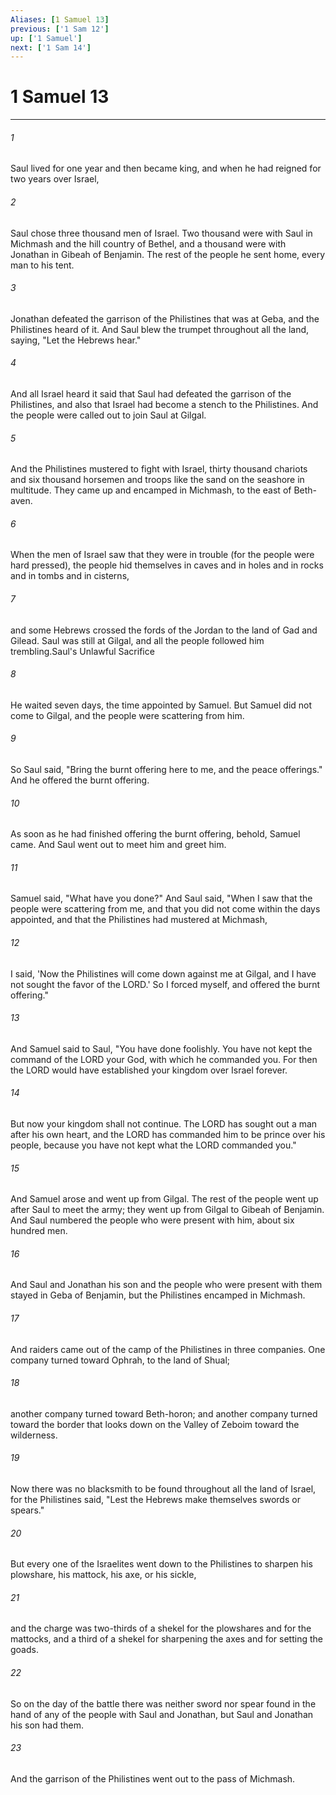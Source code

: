 ```yaml
---
Aliases: [1 Samuel 13]
previous: ['1 Sam 12']
up: ['1 Samuel']
next: ['1 Sam 14']
---
```

# 1 Samuel 13

***

 

###### 1 
Saul lived for one year and then became king, and when he had reigned for two years over Israel, 
 

###### 2 
Saul chose three thousand men of Israel. Two thousand were with Saul in Michmash and the hill country of Bethel, and a thousand were with Jonathan in Gibeah of Benjamin. The rest of the people he sent home, every man to his tent. 
 

###### 3 
Jonathan defeated the garrison of the Philistines that was at Geba, and the Philistines heard of it. And Saul blew the trumpet throughout all the land, saying, "Let the Hebrews hear." 
 

###### 4 
And all Israel heard it said that Saul had defeated the garrison of the Philistines, and also that Israel had become a stench to the Philistines. And the people were called out to join Saul at Gilgal.
 
 

###### 5 
And the Philistines mustered to fight with Israel, thirty thousand chariots and six thousand horsemen and troops like the sand on the seashore in multitude. They came up and encamped in Michmash, to the east of Beth-aven. 
 

###### 6 
When the men of Israel saw that they were in trouble (for the people were hard pressed), the people hid themselves in caves and in holes and in rocks and in tombs and in cisterns, 
 

###### 7 
and some Hebrews crossed the fords of the Jordan to the land of Gad and Gilead. Saul was still at Gilgal, and all the people followed him trembling.Saul's Unlawful Sacrifice
 
 

###### 8 
He waited seven days, the time appointed by Samuel. But Samuel did not come to Gilgal, and the people were scattering from him. 
 

###### 9 
So Saul said, "Bring the burnt offering here to me, and the peace offerings." And he offered the burnt offering. 
 

###### 10 
As soon as he had finished offering the burnt offering, behold, Samuel came. And Saul went out to meet him and greet him. 
 

###### 11 
Samuel said, "What have you done?" And Saul said, "When I saw that the people were scattering from me, and that you did not come within the days appointed, and that the Philistines had mustered at Michmash, 
 

###### 12 
I said, 'Now the Philistines will come down against me at Gilgal, and I have not sought the favor of the LORD.' So I forced myself, and offered the burnt offering." 
 

###### 13 
And Samuel said to Saul, "You have done foolishly. You have not kept the command of the LORD your God, with which he commanded you. For then the LORD would have established your kingdom over Israel forever. 
 

###### 14 
But now your kingdom shall not continue. The LORD has sought out a man after his own heart, and the LORD has commanded him to be prince over his people, because you have not kept what the LORD commanded you." 
 

###### 15 
And Samuel arose and went up from Gilgal. The rest of the people went up after Saul to meet the army; they went up from Gilgal to Gibeah of Benjamin.
 And Saul numbered the people who were present with him, about six hundred men. 
 

###### 16 
And Saul and Jonathan his son and the people who were present with them stayed in Geba of Benjamin, but the Philistines encamped in Michmash. 
 

###### 17 
And raiders came out of the camp of the Philistines in three companies. One company turned toward Ophrah, to the land of Shual; 
 

###### 18 
another company turned toward Beth-horon; and another company turned toward the border that looks down on the Valley of Zeboim toward the wilderness.
 
 

###### 19 
Now there was no blacksmith to be found throughout all the land of Israel, for the Philistines said, "Lest the Hebrews make themselves swords or spears." 
 

###### 20 
But every one of the Israelites went down to the Philistines to sharpen his plowshare, his mattock, his axe, or his sickle, 
 

###### 21 
and the charge was two-thirds of a shekel for the plowshares and for the mattocks, and a third of a shekel for sharpening the axes and for setting the goads. 
 

###### 22 
So on the day of the battle there was neither sword nor spear found in the hand of any of the people with Saul and Jonathan, but Saul and Jonathan his son had them. 
 

###### 23 
And the garrison of the Philistines went out to the pass of Michmash.
 
